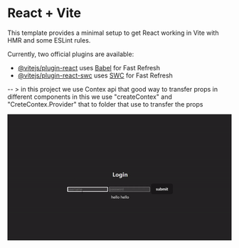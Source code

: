 # React + Vite

This template provides a minimal setup to get React working in Vite with HMR and some ESLint rules.

Currently, two official plugins are available:

- [@vitejs/plugin-react](https://github.com/vitejs/vite-plugin-react/blob/main/packages/plugin-react/README.md) uses [Babel](https://babeljs.io/) for Fast Refresh
- [@vitejs/plugin-react-swc](https://github.com/vitejs/vite-plugin-react-swc) uses [SWC](https://swc.rs/) for Fast Refresh


-- > in this project we use Contex api that good way to transfer props in different components in this we use "createContex" and "CreteContex.Provider" that to folder that use to transfer the props

![GIF of Project](ViteReact-GoogleChrome2024-05-2915-21-04-ezgif.com-video-to-gif-converter.gif)
